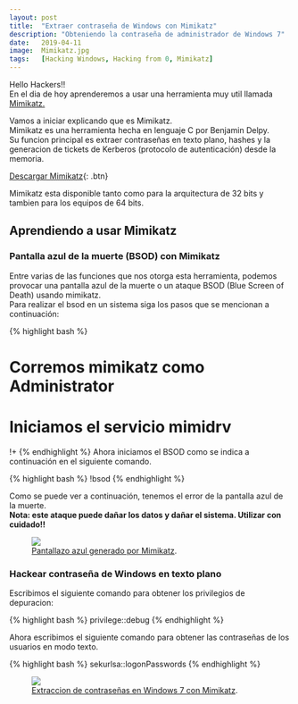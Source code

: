 ```yaml
---
layout: post
title:  "Extraer contraseña de Windows con Mimikatz"
description: "Obteniendo la contraseña de administrador de Windows 7"
date:   2019-04-11
image:  Mimikatz.jpg
tags:   [Hacking Windows, Hacking from 0, Mimikatz]
---
```


Hello Hackers!!   
En el dia de hoy aprenderemos a usar una herramienta muy util llamada [Mimikatz.](https://github.com/gentilkiwi/mimikatz)  

Vamos a iniciar explicando que es Mimikatz.  
Mimikatz es una herramienta hecha en lenguaje C por Benjamin Delpy.  
Su funcion principal es extraer contraseñas en texto plano, hashes y la generacion de tickets de Kerberos (protocolo de autenticación) desde la memoria.  

[Descargar Mimikatz](https://github.com/gentilkiwi/mimikatz/releases){: .btn}  

Mimikatz esta disponible tanto como para la arquitectura de 32 bits y tambien para los equipos de 64 bits.  

## Aprendiendo a usar Mimikatz  
### Pantalla azul de la muerte (BSOD) con Mimikatz
Entre varias de las funciones que nos otorga esta herramienta, podemos provocar una pantalla azul de la muerte o un ataque BSOD (Blue Screen of Death) usando mimikatz.  
Para realizar el bsod en un sistema siga los pasos que se mencionan a continuación:

{% highlight bash %}
# Corremos mimikatz como Administrator
# Iniciamos el servicio mimidrv 
!+
{% endhighlight %}
Ahora iniciamos el BSOD como se indica a continuación en el siguiente comando.

{% highlight bash %}
!bsod
{% endhighlight %}

Como se puede ver a continuación, tenemos el error de la pantalla azul de la muerte.  
**Nota: este ataque puede dañar los datos y dañar el sistema. Utilizar con cuidado!!**  

<figure>
  <img src="{{site.baseurl}}/img/BlueScreen.png" >
	<figcaption>
    <a href="{{site.baseurl}}/img/BlueScreen.png" title="Pantallazo azul generado por Mimikatz">Pantallazo azul generado por Mimikatz</a>.
  </figcaption>
</figure>

### Hackear contraseña de Windows en texto plano

Escribimos el siguiente comando para obtener los privilegios de depuracion:  

{% highlight bash %}
privilege::debug
{% endhighlight %}

Ahora escribimos el siguiente comando para obtener las contraseñas de los usuarios en modo texto.

{% highlight bash %}
sekurlsa::logonPasswords
{% endhighlight %} 

<figure>
  <img src="{{site.baseurl}}/img/ExtraeraPassWin.png" >
	<figcaption>
    <a href="{{site.baseurl}}/img/ExtraeraPassWin.png" title="Extraccion de contraseñas con Mimikatz">Extraccion de contraseñas en Windows 7 con Mimikatz</a>.
  </figcaption>
</figure>

